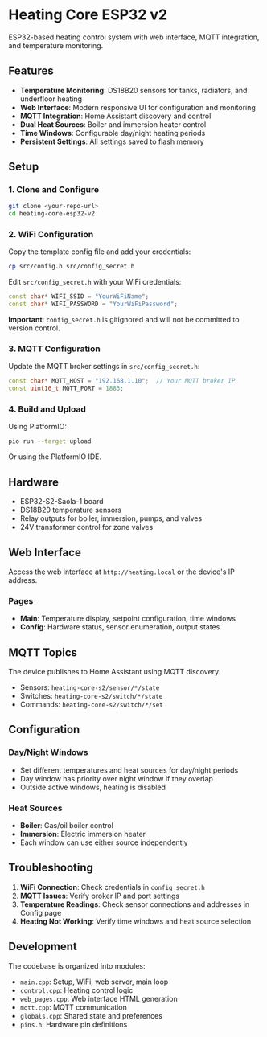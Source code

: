 # Heating Core ESP32 v2

ESP32-based heating control system with web interface, MQTT integration, and temperature monitoring.

## Features

- **Temperature Monitoring**: DS18B20 sensors for tanks, radiators, and underfloor heating
- **Web Interface**: Modern responsive UI for configuration and monitoring
- **MQTT Integration**: Home Assistant discovery and control
- **Dual Heat Sources**: Boiler and immersion heater control
- **Time Windows**: Configurable day/night heating periods
- **Persistent Settings**: All settings saved to flash memory

## Setup

### 1. Clone and Configure

```bash
git clone <your-repo-url>
cd heating-core-esp32-v2
```

### 2. WiFi Configuration

Copy the template config file and add your credentials:

```bash
cp src/config.h src/config_secret.h
```

Edit `src/config_secret.h` with your WiFi credentials:

```cpp
const char* WIFI_SSID = "YourWiFiName";
const char* WIFI_PASSWORD = "YourWiFiPassword";
```

**Important**: `config_secret.h` is gitignored and will not be committed to version control.

### 3. MQTT Configuration

Update the MQTT broker settings in `src/config_secret.h`:

```cpp
const char* MQTT_HOST = "192.168.1.10";  // Your MQTT broker IP
const uint16_t MQTT_PORT = 1883;
```

### 4. Build and Upload

Using PlatformIO:

```bash
pio run --target upload
```

Or using the PlatformIO IDE.

## Hardware

- ESP32-S2-Saola-1 board
- DS18B20 temperature sensors
- Relay outputs for boiler, immersion, pumps, and valves
- 24V transformer control for zone valves

## Web Interface

Access the web interface at `http://heating.local` or the device's IP address.

### Pages

- **Main**: Temperature display, setpoint configuration, time windows
- **Config**: Hardware status, sensor enumeration, output states

## MQTT Topics

The device publishes to Home Assistant using MQTT discovery:

- Sensors: `heating-core-s2/sensor/*/state`
- Switches: `heating-core-s2/switch/*/state`
- Commands: `heating-core-s2/switch/*/set`

## Configuration

### Day/Night Windows

- Set different temperatures and heat sources for day/night periods
- Day window has priority over night window if they overlap
- Outside active windows, heating is disabled

### Heat Sources

- **Boiler**: Gas/oil boiler control
- **Immersion**: Electric immersion heater
- Each window can use either source independently

## Troubleshooting

1. **WiFi Connection**: Check credentials in `config_secret.h`
2. **MQTT Issues**: Verify broker IP and port settings
3. **Temperature Readings**: Check sensor connections and addresses in Config page
4. **Heating Not Working**: Verify time windows and heat source selection

## Development

The codebase is organized into modules:

- `main.cpp`: Setup, WiFi, web server, main loop
- `control.cpp`: Heating control logic
- `web_pages.cpp`: Web interface HTML generation
- `mqtt.cpp`: MQTT communication
- `globals.cpp`: Shared state and preferences
- `pins.h`: Hardware pin definitions
